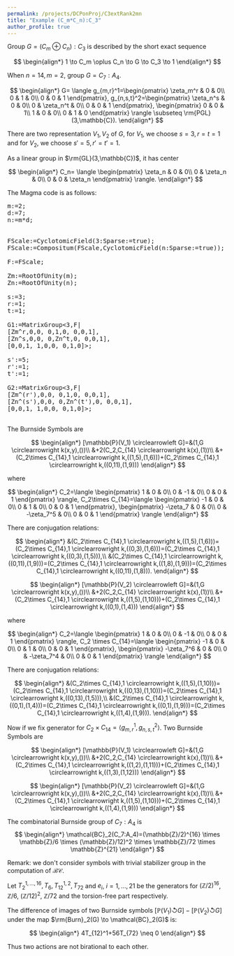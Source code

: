 ```yaml
---
permalink: /projects/DCPonProj/C3extRank2mn
title: "Example (C_m*C_n):C_3"
author_profile: true
---
```


Group $G=(C_m \oplus C_n):C_3$ is described by the short exact sequence

$$
\begin{align*}
1 \to C_m \oplus C_n \to G \to C_3 \to 1
\end{align*}
$$

When $n=14, m=2$, group $G=C_7:A_4$.

$$
\begin{align*}
G=
\langle
g_{m,r}^1=\begin{pmatrix}
\zeta_m^r & 0 & 0\\
0 & 1 & 0\\
0 & 0 & 1
\end{pmatrix},
g_{n,s,t}^2=\begin{pmatrix}
\zeta_n^s & 0 & 0\\
0 & \zeta_n^t & 0\\
0 & 0 & 1
\end{pmatrix},
\begin{pmatrix}
0 & 0 & 1\\
1 & 0 & 0\\
0 & 1 & 0
\end{pmatrix}
\rangle \subseteq \rm{PGL}(3,\mathbb{C}).
\end{align*}
$$

There are two representation $V_1,V_2$ of $G$, for $V_1$, we choose $s=3,r=t=1$ and for $V_2$, we choose $s'=5,r'=t'=1$.

As a linear group in $\rm{GL}(3,\mathbb{C})$, it has center

$$
\begin{align*}
C_n=
\langle
\begin{pmatrix}
\zeta_n & 0 & 0\\
0 & \zeta_n & 0\\
0 & 0 & \zeta_n
\end{pmatrix}
\rangle.
\end{align*}
$$


The Magma code is as follows:
<pre>
m:=2;
d:=7;
n:=m*d;


FScale:=CyclotomicField(3:Sparse:=true);
FScale:=Compositum(FScale,CyclotomicField(n:Sparse:=true));

F:=FScale;

Zm:=RootOfUnity(m);
Zn:=RootOfUnity(n);

s:=3;
r:=1;
t:=1;

G1:=MatrixGroup<3,F|
[Zm^r,0,0, 0,1,0, 0,0,1],
[Zn^s,0,0, 0,Zn^t,0, 0,0,1],
[0,0,1, 1,0,0, 0,1,0]>;

s':=5;
r':=1;
t':=1;

G2:=MatrixGroup<3,F|
[Zm^(r'),0,0, 0,1,0, 0,0,1],
[Zn^(s'),0,0, 0,Zn^(t'),0, 0,0,1],
[0,0,1, 1,0,0, 0,1,0]>;

</pre>

The Burnside Symbols are

$$
\begin{align*}
[\mathbb{P}(V_1) \circlearrowleft G]=&(1,G \circlearrowright k(x,y),())\\
&+2(C_2,C_{14} \circlearrowright k(x),(1))\\
&+(C_2\times C_{14},1 \circlearrowright k,((1,5),(1,6)))+(C_2\times C_{14},1 \circlearrowright k,((0,11),(1,9)))
\end{align*}
$$

where

$$
\begin{align*}
C_2=\langle
\begin{pmatrix}
1 & 0 & 0\\
0 & -1 & 0\\
0 & 0 & 1
\end{pmatrix}
\rangle, 
C_2\times C_{14}=\langle
\begin{pmatrix}
-1 & 0 & 0\\
0 & 1 & 0\\
0 & 0 & 1
\end{pmatrix},
\begin{pmatrix}
-\zeta_7 & 0 & 0\\
0 & -\zeta_7^5 & 0\\
0 & 0 & 1
\end{pmatrix}
\rangle
\end{align*}
$$

There are conjugation relations:

$$
\begin{align*}
&(C_2\times C_{14},1 \circlearrowright k,((1,5),(1,6)))=(C_2\times C_{14},1 \circlearrowright k,((0,3),(1,6)))=(C_2\times C_{14},1 \circlearrowright k,((0,3),(1,5))),\\
&(C_2\times C_{14},1 \circlearrowright k,((0,11),(1,9)))=(C_2\times C_{14},1 \circlearrowright k,((1,8),(1,9)))=(C_2\times C_{14},1 \circlearrowright k,((0,11),(1,8))).
\end{align*}
$$



$$
\begin{align*}
[\mathbb{P}(V_2) \circlearrowleft G]=&(1,G \circlearrowright k(x,y),())\\
&+2(C_2,C_{14} \circlearrowright k(x),(1))\\
&+(C_2\times C_{14},1 \circlearrowright k,((1,5),(1,10)))+(C_2\times C_{14},1 \circlearrowright k,((0,1),(1,4)))
\end{align*}
$$

where

$$
\begin{align*}
C_2=\langle
\begin{pmatrix}
1 & 0 & 0\\
0 & -1 & 0\\
0 & 0 & 1
\end{pmatrix}
\rangle, 
C_2 \times C_{14}=\langle
\begin{pmatrix}
-1 & 0 & 0\\
0 & 1 & 0\\
0 & 0 & 1
\end{pmatrix},
\begin{pmatrix}
-\zeta_7^6 & 0 & 0\\
0 & -\zeta_7^4 & 0\\
0 & 0 & 1
\end{pmatrix}
\rangle
\end{align*}
$$

There are conjugation relations:

$$
\begin{align*}
&(C_2\times C_{14},1 \circlearrowright k,((1,5),(1,10)))=(C_2\times C_{14},1 \circlearrowright k,((0,13),(1,10)))=(C_2\times C_{14},1 \circlearrowright k,((0,13),(1,5))),\\
&(C_2\times C_{14},1 \circlearrowright k,((0,1),(1,4)))=(C_2\times C_{14},1 \circlearrowright k,((0,1),(1,9)))=(C_2\times C_{14},1 \circlearrowright k,((1,4),(1,9))).
\end{align*}
$$

Now if we fix generator for $C_2 \times C_{14}=\langle g_{m,r}^1,g_{n,s,t}^2\rangle$. Two Burnside Symbols are

$$
\begin{align*}
[\mathbb{P}(V_1) \circlearrowleft G]=&(1,G \circlearrowright k(x,y),())\\
&+2(C_2,C_{14} \circlearrowright k(x),(1))\\
&+(C_2\times C_{14},1 \circlearrowright k,((1,2),(1,11)))+(C_2\times C_{14},1 \circlearrowright k,((1,3),(1,12)))
\end{align*}
$$

$$
\begin{align*}
[\mathbb{P}(V_2) \circlearrowleft G]=&(1,G \circlearrowright k(x,y),())\\
&+2(C_2,C_{14} \circlearrowright k(x),(1))\\
&+(C_2\times C_{14},1 \circlearrowright k,((1,5),(1,10)))+(C_2\times C_{14},1 \circlearrowright k,((1,4),(1,9)))
\end{align*}
$$

The combinatorial Burnside group of $C_7:A_4$ is
$$
\begin{align*}
\mathcal{BC}_2(C_7:A_4)=(\mathbb{Z}/2)^{16} \times \mathbb{Z}/6 \times (\mathbb{Z}/12)^2 \times \mathbb{Z}/72 \times \mathbb{Z}^{21}
\end{align*}
$$

Remark: we don't consider symbols with trivial stabilizer group in the computation of $\mathcal{BC}$.


Let $T_2^{1,\dots,16},T_{6},T_{12}^{1,2},T_{72}$ and $e_i$, $i=1,\dots,21$ be the generators for $(\mathbb{Z}/2)^{16}$, $\mathbb{Z}/6$, $(\mathbb{Z}/12)^2$, $\mathbb{Z}/72$ and the torsion-free part respectively. 

The difference of images of two Burnside symbols $[\mathbb{P}(V_1) \circlearrowleft G]-[\mathbb{P}(V_2) \circlearrowleft G]$ under the map $\rm{Burn}_2(G) \to \mathcal{BC}_2(G)$ is:

$$
\begin{align*}
4T_{12}^1+56T_{72} \neq 0
\end{align*}
$$

Thus two actions are not birational to each other.